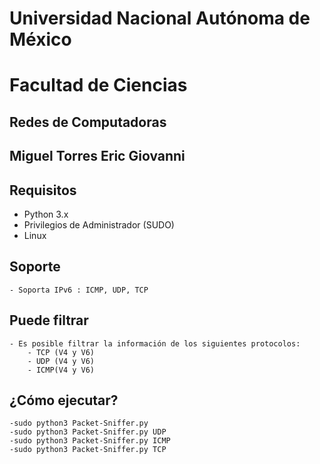 # Universidad Nacional Autónoma de México

# Facultad de Ciencias

## Redes de Computadoras

## Miguel Torres Eric Giovanni
## Requisitos
  - Python 3.x
  - Privilegios de Administrador (SUDO)
  - Linux
  
## Soporte
	- Soporta IPv6 : ICMP, UDP, TCP
	
## Puede filtrar
	- Es posible filtrar la información de los siguientes protocolos:
		- TCP (V4 y V6)
		- UDP (V4 y V6)
		- ICMP(V4 y V6)
	
## ¿Cómo ejecutar?
	-sudo python3 Packet-Sniffer.py
	-sudo python3 Packet-Sniffer.py UDP
	-sudo python3 Packet-Sniffer.py ICMP
	-sudo python3 Packet-Sniffer.py TCP
